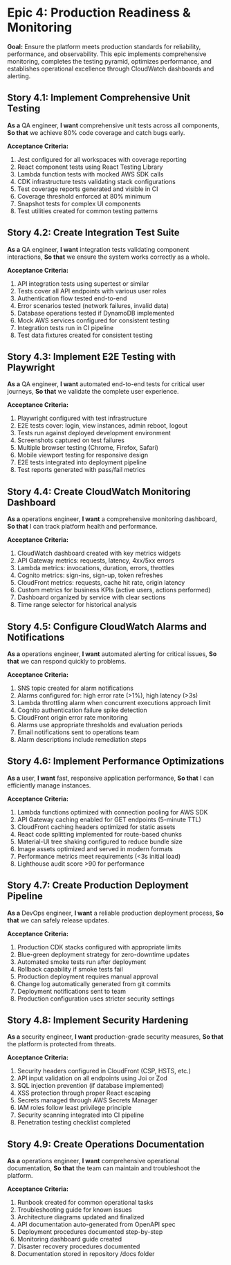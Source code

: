# Epic 4: Production Readiness & Monitoring

**Goal:** Ensure the platform meets production standards for reliability, performance, and observability. This epic implements comprehensive monitoring, completes the testing pyramid, optimizes performance, and establishes operational excellence through CloudWatch dashboards and alerting.

## Story 4.1: Implement Comprehensive Unit Testing

**As a** QA engineer,
**I want** comprehensive unit tests across all components,
**So that** we achieve 80% code coverage and catch bugs early.

**Acceptance Criteria:**
1. Jest configured for all workspaces with coverage reporting
2. React component tests using React Testing Library
3. Lambda function tests with mocked AWS SDK calls
4. CDK infrastructure tests validating stack configurations
5. Test coverage reports generated and visible in CI
6. Coverage threshold enforced at 80% minimum
7. Snapshot tests for complex UI components
8. Test utilities created for common testing patterns

## Story 4.2: Create Integration Test Suite

**As a** QA engineer,
**I want** integration tests validating component interactions,
**So that** we ensure the system works correctly as a whole.

**Acceptance Criteria:**
1. API integration tests using supertest or similar
2. Tests cover all API endpoints with various user roles
3. Authentication flow tested end-to-end
4. Error scenarios tested (network failures, invalid data)
5. Database operations tested if DynamoDB implemented
6. Mock AWS services configured for consistent testing
7. Integration tests run in CI pipeline
8. Test data fixtures created for consistent testing

## Story 4.3: Implement E2E Testing with Playwright

**As a** QA engineer,
**I want** automated end-to-end tests for critical user journeys,
**So that** we validate the complete user experience.

**Acceptance Criteria:**
1. Playwright configured with test infrastructure
2. E2E tests cover: login, view instances, admin reboot, logout
3. Tests run against deployed development environment
4. Screenshots captured on test failures
5. Multiple browser testing (Chrome, Firefox, Safari)
6. Mobile viewport testing for responsive design
7. E2E tests integrated into deployment pipeline
8. Test reports generated with pass/fail metrics

## Story 4.4: Create CloudWatch Monitoring Dashboard

**As a** operations engineer,
**I want** a comprehensive monitoring dashboard,
**So that** I can track platform health and performance.

**Acceptance Criteria:**
1. CloudWatch dashboard created with key metrics widgets
2. API Gateway metrics: requests, latency, 4xx/5xx errors
3. Lambda metrics: invocations, duration, errors, throttles
4. Cognito metrics: sign-ins, sign-up, token refreshes
5. CloudFront metrics: requests, cache hit rate, origin latency
6. Custom metrics for business KPIs (active users, actions performed)
7. Dashboard organized by service with clear sections
8. Time range selector for historical analysis

## Story 4.5: Configure CloudWatch Alarms and Notifications

**As a** operations engineer,
**I want** automated alerting for critical issues,
**So that** we can respond quickly to problems.

**Acceptance Criteria:**
1. SNS topic created for alarm notifications
2. Alarms configured for: high error rate (>1%), high latency (>3s)
3. Lambda throttling alarm when concurrent executions approach limit
4. Cognito authentication failure spike detection
5. CloudFront origin error rate monitoring
6. Alarms use appropriate thresholds and evaluation periods
7. Email notifications sent to operations team
8. Alarm descriptions include remediation steps

## Story 4.6: Implement Performance Optimizations

**As a** user,
**I want** fast, responsive application performance,
**So that** I can efficiently manage instances.

**Acceptance Criteria:**
1. Lambda functions optimized with connection pooling for AWS SDK
2. API Gateway caching enabled for GET endpoints (5-minute TTL)
3. CloudFront caching headers optimized for static assets
4. React code splitting implemented for route-based chunks
5. Material-UI tree shaking configured to reduce bundle size
6. Image assets optimized and served in modern formats
7. Performance metrics meet requirements (<3s initial load)
8. Lighthouse audit score >90 for performance

## Story 4.7: Create Production Deployment Pipeline

**As a** DevOps engineer,
**I want** a reliable production deployment process,
**So that** we can safely release updates.

**Acceptance Criteria:**
1. Production CDK stacks configured with appropriate limits
2. Blue-green deployment strategy for zero-downtime updates
3. Automated smoke tests run after deployment
4. Rollback capability if smoke tests fail
5. Production deployment requires manual approval
6. Change log automatically generated from git commits
7. Deployment notifications sent to team
8. Production configuration uses stricter security settings

## Story 4.8: Implement Security Hardening

**As a** security engineer,
**I want** production-grade security measures,
**So that** the platform is protected from threats.

**Acceptance Criteria:**
1. Security headers configured in CloudFront (CSP, HSTS, etc.)
2. API input validation on all endpoints using Joi or Zod
3. SQL injection prevention (if database implemented)
4. XSS protection through proper React escaping
5. Secrets managed through AWS Secrets Manager
6. IAM roles follow least privilege principle
7. Security scanning integrated into CI pipeline
8. Penetration testing checklist completed

## Story 4.9: Create Operations Documentation

**As a** operations engineer,
**I want** comprehensive operational documentation,
**So that** the team can maintain and troubleshoot the platform.

**Acceptance Criteria:**
1. Runbook created for common operational tasks
2. Troubleshooting guide for known issues
3. Architecture diagrams updated and finalized
4. API documentation auto-generated from OpenAPI spec
5. Deployment procedures documented step-by-step
6. Monitoring dashboard guide created
7. Disaster recovery procedures documented
8. Documentation stored in repository /docs folder

